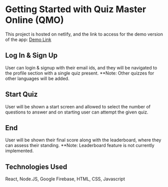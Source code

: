 # Getting Started with Quiz Master Online (QMO)

This project is hosted on netlify, and the link to access for the demo version of the app:
[Demo Link](https://master--effulgent-brioche-034496.netlify.app/)

## Log In & Sign Up

User can login & signup with their email ids, and they will be navigated to the profile section with a single quiz present.
**Note: Other quizzes for other languages will be added.

## Start Quiz

User will be shown a start screen and allowed to select the number of questions to answer and on starting user can attempt the given quiz.


## End

User will be shown their final score along with the leaderboard, where they can assess their standing.
**Note: Leaderboard feature is not currently implemented.

## Technologies Used

React, Node.JS, Google Firebase, HTML, CSS, Javascript
